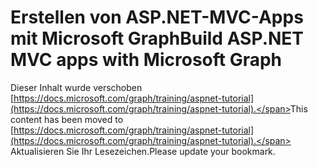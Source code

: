 # <a name="build-aspnet-mvc-apps-with-microsoft-graph"></a><span data-ttu-id="3919e-101">Erstellen von ASP.NET-MVC-Apps mit Microsoft Graph</span><span class="sxs-lookup"><span data-stu-id="3919e-101">Build ASP.NET MVC apps with Microsoft Graph</span></span>

<span data-ttu-id="3919e-102">Dieser Inhalt wurde verschoben [https://docs.microsoft.com/graph/training/aspnet-tutorial](https://docs.microsoft.com/graph/training/aspnet-tutorial).</span><span class="sxs-lookup"><span data-stu-id="3919e-102">This content has been moved to [https://docs.microsoft.com/graph/training/aspnet-tutorial](https://docs.microsoft.com/graph/training/aspnet-tutorial).</span></span> <span data-ttu-id="3919e-103">Aktualisieren Sie Ihr Lesezeichen.</span><span class="sxs-lookup"><span data-stu-id="3919e-103">Please update your bookmark.</span></span>
